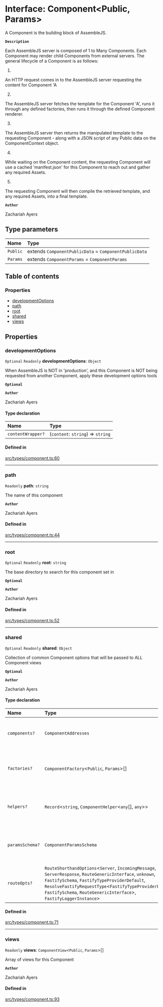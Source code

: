 # Interface: Component<Public, Params\>

A Component is the building block of AssembleJS.

**`Description`**

Each AssembleJS server is composed of 1 to Many Components.
Each Component may render child Components from external servers.
The general lifecycle of a Component is as follows:

1.
An HTTP request comes in to the AssembleJS server requesting the content for Component 'A

2.
The AssembleJS server fetches the template for the Component 'A',
runs it through any defined factories,
then runs it through the defined Component renderer.

3.
The AssembleJS server then returns the manipulated template to the requesting Component -
   along with a JSON script of any Public data on the ComponentContext object.

4.
While waiting on the Component content, the requesting Component will use a cached 'manifest.json'
   for this Component to reach out and gather any required Assets.

5.
The requesting Component will then compile the retrieved template,
  and any required Assets, into a final template.

**`Author`**

Zachariah Ayers

## Type parameters

| Name | Type |
| :------ | :------ |
| `Public` | extends `ComponentPublicData` = `ComponentPublicData` |
| `Params` | extends `ComponentParams` = `ComponentParams` |

## Table of contents

### Properties

- [developmentOptions](Component.md#developmentoptions)
- [path](Component.md#path)
- [root](Component.md#root)
- [shared](Component.md#shared)
- [views](Component.md#views)

## Properties

### developmentOptions

 `Optional` `Readonly` **developmentOptions**: `Object`

When AssembleJS is NOT in 'production', and this Component is NOT being requested
from another Component, apply these development options tools

**`Optional`**

**`Author`**

Zachariah Ayers

#### Type declaration

| Name | Type |
| :------ | :------ |
| `contentWrapper?` | (`content`: `string`) => `string` |

#### Defined in

[src/types/component.ts:60](https://github.com/zjayers/AssembleJS/blob/d2354de/src/types/component.ts#L60)

___

### path

 `Readonly` **path**: `string`

The name of this component

**`Author`**

Zachariah Ayers

#### Defined in

[src/types/component.ts:44](https://github.com/zjayers/AssembleJS/blob/d2354de/src/types/component.ts#L44)

___

### root

 `Optional` `Readonly` **root**: `string`

The base directory to search for this component set in

**`Optional`**

**`Author`**

Zachariah Ayers

#### Defined in

[src/types/component.ts:52](https://github.com/zjayers/AssembleJS/blob/d2354de/src/types/component.ts#L52)

___

### shared

 `Optional` `Readonly` **shared**: `Object`

Collection of common Component options that will be passed to ALL Component views

**`Optional`**

**`Author`**

Zachariah Ayers

#### Type declaration

| Name | Type | Description |
| :------ | :------ | :------ |
| `components?` | `ComponentAddresses` | Any Components that all views of this Component require to render appropriately |
| `factories?` | `ComponentFactory`<`Public`, `Params`\>[] | Array of Component Factories to run on the ComponentTemplate of each view, sorted by Priority |
| `helpers?` | `Record`<`string`, `ComponentHelper`<`any`[], `any`\>\> | Array of helper functions to pass to the ComponentContext for all views of this Component |
| `paramsSchema?` | `ComponentParamsSchema` | Any request parameters to be validated when making ComponentTemplate content requests |
| `routeOpts?` | `RouteShorthandOptions`<`Server`, `IncomingMessage`, `ServerResponse`, `RouteGenericInterface`, `unknown`, `FastifySchema`, `FastifyTypeProviderDefault`, `ResolveFastifyRequestType`<`FastifyTypeProviderDefault`, `FastifySchema`, `RouteGenericInterface`\>, `FastifyLoggerInstance`\> | Any Route options to use for every view of this Component. |

#### Defined in

[src/types/component.ts:71](https://github.com/zjayers/AssembleJS/blob/d2354de/src/types/component.ts#L71)

___

### views

 `Readonly` **views**: `ComponentView`<`Public`, `Params`\>[]

Array of views for this Component

**`Author`**

Zachariah Ayers

#### Defined in

[src/types/component.ts:93](https://github.com/zjayers/AssembleJS/blob/d2354de/src/types/component.ts#L93)
